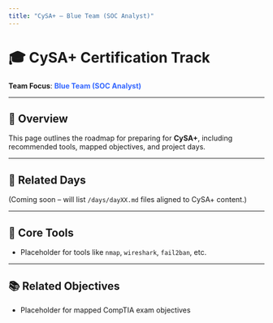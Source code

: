 ```yaml
---
title: "CySA+ – Blue Team (SOC Analyst)"
---
```


# 🎓 CySA+ Certification Track

**Team Focus**: <span style="color:#3366ff; font-weight:bold;">Blue Team (SOC Analyst)</span>

---

## 🧠 Overview

This page outlines the roadmap for preparing for **CySA+**, including recommended tools, mapped objectives, and project days.

---

## 🔗 Related Days

(Coming soon – will list `/days/dayXX.md` files aligned to CySA+ content.)

---

## 🧰 Core Tools

- Placeholder for tools like `nmap`, `wireshark`, `fail2ban`, etc.

---

## 📚 Related Objectives

- Placeholder for mapped CompTIA exam objectives
